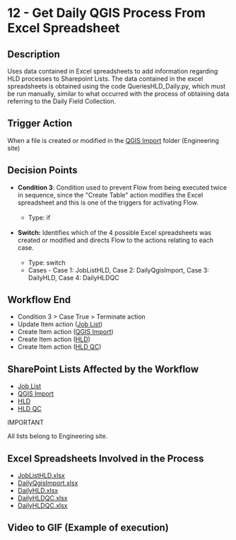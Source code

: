 # 12 - Get Daily QGIS Process From Excel Spreadsheet

## Description
Uses data contained in Excel spreadsheets to add information regarding HLD processes to Sharepoint Lists. The data contained in the excel spreadsheets is obtained using the code QueriesHLD_Daily.py, which must be run manually, similar to what occurred with the process of obtaining data referring to the Daily Field Collection.

## Trigger Action
When a file is created or modified in the [QGIS Import](https://vistacaretech.sharepoint.com/:f:/s/engineering/ElFRUrUbNuZAjkyo3kK-Lj4BtqGnchckDbE6-8GuURn-2w?e=M0bUCC) folder (Engineering site)

## Decision Points
* **Condition 3**: Condition used to prevent Flow from being executed twice in sequence, since the "Create Table" action modifies the Excel spreadsheet and this is one of the triggers for activating Flow.
<br></br>
    * Type: if
<br></br>
* **Switch:** Identifies which of the 4 possible Excel spreadsheets was created or modified and directs Flow to the actions relating to each case.
<br></br>
    * Type: switch
    * Cases - Case 1: JobListHLD, Case 2: DailyQgisImport, Case 3: DailyHLD, Case 4: DailyHLDQC

## Workflow End
* Condition 3 > Case True > Terminate action
* Update Item action ([Job List](https://vistacaretech.sharepoint.com/sites/engineering/Lists/Job%20List/AllItems.aspx))
* Create Item action ([QGIS Import](https://vistacaretech.sharepoint.com/sites/engineering/Lists/QGIS%20Import/AllItems.aspx))
* Create Item action ([HLD](https://vistacaretech.sharepoint.com/sites/engineering/Lists/HLD/AllItems.aspx))
* Create Item action ([HLD QC](https://vistacaretech.sharepoint.com/sites/engineering/Lists/HLD%20QC/AllItems.aspx))

## SharePoint Lists Affected by the Workflow
* [Job List](https://vistacaretech.sharepoint.com/sites/engineering/Lists/Job%20List/AllItems.aspx)
* [QGIS Import](https://vistacaretech.sharepoint.com/sites/engineering/Lists/QGIS%20Import/AllItems.aspx)
* [HLD](https://vistacaretech.sharepoint.com/sites/engineering/Lists/HLD/AllItems.aspx)
* [HLD QC](https://vistacaretech.sharepoint.com/sites/engineering/Lists/HLD%20QC/AllItems.aspx)

<div class="note">
<p class="admonition-title">IMPORTANT</p>
<p>All lists belong to Engineering site.</p>
</div>

## Excel Spreadsheets Involved in the Process
* [JobListHLD.xlsx](https://vistacaretech.sharepoint.com/:x:/s/engineering/EavIAQHk8lVCp_eCj_eZhXMBlZWXHnbXwpsJ8NVPu-1wKA?e=uSqAw0)
* [DailyQgisImport.xlsx](https://vistacaretech.sharepoint.com/:x:/s/engineering/ESadELGi-_lMgRxLt0LZG6IBBPs9nmuztFjFL9xAbNuFyA?e=ZVSv0h)
* [DailyHLD.xlsx](https://vistacaretech.sharepoint.com/:x:/s/engineering/EYj9SwCVdHhIv3rZjQQXnxgB_Rsc3-7IgdEpJZRSVI-99g?e=1e9RrU)
* [DailyHLDQC.xlsx](https://vistacaretech.sharepoint.com/:x:/s/engineering/EdqvLrhXdCZPutcLHu9g4KMBZ1jeqKZErf8Ov486PyKOSw?e=J8HXiU)
* <a href="https://vistacaretech.sharepoint.com/:x:/s/engineering/EdqvLrhXdCZPutcLHu9g4KMBZ1jeqKZErf8Ov486PyKOSw?e=J8HXiU" target="_blank">DailyHLDQC.xlsx</a>

## Video to GIF (Example of execution)